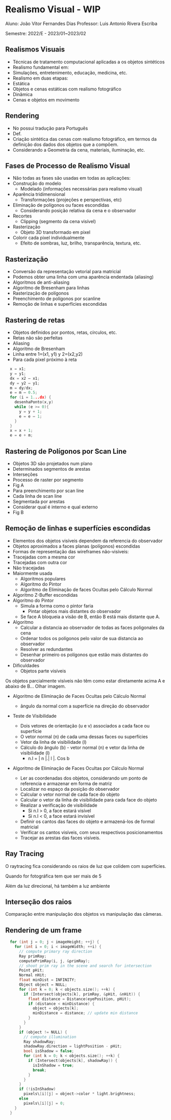 # Realismo Visual - WIP

<!--
Comecei: 15/02/23 - 12h54
Finalizei: 15/02/23 - 12h54
Duração: 
-->

Aluno: João Vítor Fernandes Dias
Professor: Luis Antonio Rivera Escriba

Semestre: 2022/E - 2023/01~2023/02

## Realismos Visuais

- Técnicas de tratamento computacional aplicadas a os objetos sintéticos
- Realismo fundamental em:
- Simulações, entretenimento, educação, medicina, etc.
- Realismo em duas etapas:
- Estática
- Objetos e cenas estáticas com realismo fotográfico
- Dinâmica
- Cenas e objetos em movimento

## Rendering

- No possui tradução para Português
- Def.
- Criação sintética das cenas com realismo fotográfico, em termos da definição dos dados dos objetos que a compõem.
- Considerando a Geometria da cena, materiais, iluminação, etc.

## Fases de Processo de Realismo Visual

- Não todas as fases são usadas em todas as aplicações:
- Construção do modelo
  - Modelado (informações necessárias para realismo visual)
- Aparência tridimensional
  - Transformações (projeções e perspectivas, etc)
- Eliminação de polígonos ou faces escondidas
  - Considerando posição relativa da cena e o observador
- Recortes
  - Clipping (segmento da cena visível)
- Rasterização
  - Objeto 3D transformado em pixel
- Colorir cada pixel individualmente
  - Efeito de sombras, luz, brilho, transparência, textura, etc.

## Rasterização

- Conversão da representação vetorial para matricial
- Podemos obter uma linha com uma aparência endentada (aliasing)
- Algoritmos de anti-aliasing
- Algoritmo de Bresenham para linhas
- Rasterização de polígonos
- Preenchimento de polígonos por scanline
- Remoção de linhas e superfícies escondidas

## Rastering de retas

- Objetos definidos por pontos, retas, círculos, etc.
- Retas não são perfeitas
- Aliasing
- Algoritmo de Bresenham
- Linha entre 1=(x1, y1) y 2=(x2,y2)
- Para cada pixel próximo à reta

```c++
  x = x1;
  y = y1;
  dx = x2 – x1;
  dy = y2 – y1;
  m = dy/dx;
  e = m – 0.5; 
  for (i = 1...dx) {
    desenhaPonto(x,y)
    while (e >= 0){
      y = y + 1;
      e = e – 1; 
    }
  }
  x = x + 1;
  e = e + m;
```

## Rastering de Polígonos por Scan Line

- Objetos 3D são projetados num plano
- Determinados segmentos de arestas
- Interseções
- Processo de raster por segmento
- Fig A
- Para preenchimento por scan line
- Cada linha de scan line
- Segmentada por arestas
- Considerar qual é interno e qual externo
- Fig B

## Remoção de linhas e superfícies escondidas

- Elementos dos objetos visíveis dependem da referencia do observador
- Objetos aproximados a faces planas (polígonos) escondidas
- Formas de representação das wireframes não-visíveis:
- Tracejadas com a mesma cor
- Tracejadas com outra cor
- Não tracejadas
- Maiormente usada
  - Algoritmos populares
  - Algoritmo do Pintor
  - Algoritmo de Eliminação de faces Ocultas pelo Cálculo Normal
- Algoritmo Z-Buffer escondidas
- Algoritmo do Pintor
  - Simula a forma como o pintor faria
    - Pintar objetos mais distantes do observador
  - Se face A bloqueia a visão de B, então B está mais distante que A.
- Algoritmo
  - Calcular a distancia ao observador de todas as faces poligonales da cena
  - Ordenar todos os polígonos pelo valor de sua distancia ao observador
  - Resolver as redundantes
  - Desenhar primeiro os polígonos que estão mais distantes do observador
- Dificuldades
  - Objetos parte visíveis

Os objetos parcialmente visíveis não têm como estar diretamente acima A e abaixo de B... Olhar imagem.

- Algoritmo de Eliminação de Faces Ocultas pelo Cálculo Normal
  - ângulo da normal com a superfície na direção do observador
- Teste de Visibilidade
  - Dois vetores de orientação (u e v) associados a cada face ou superfície
  - O vetor normal (n) de cada uma dessas faces ou superfícies
  - Vetor da linha de visibilidade (l)
  - Cálculo do ângulo (b) - vetor normal (n) e vetor da linha de visibilidade (l)
    - n.l = | n |.| l |. Cos b

- Algoritmo de Eliminação de Faces Ocultas por Cálculo Normal
  - Ler as coordenadas dos objetos, considerando um ponto de referencia e armazenar em forma de matriz
  - Localizar no espaço da posição do observador
  - Calcular o vetor normal de cada face do objeto
  - Calcular o vetor da linha de visibilidade para cada face do objeto
  - Realizar a verificação de visibilidade
    - Si n.l > 0, a face estará visível
    - Si n.l < 0, a face estará invisível
  - Definir os cantos das faces do objeto e armazená-los de formal matricial
  - Verificar os cantos visíveis, com seus respectivos posicionamentos
  - Tracejar as arestas das faces visíveis.

## Ray Tracing

O raytracing fica considerando os raios de luz que colidem com superfícies.

Quando for fotográfica tem que ser mais de 5

Além da luz direcional, há também a luz ambiente

## Interseção dos raios

Comparação entre manipulação dos objetos vs manipulação das câmeras.

## Rendering de um frame

```c++
  for (int j = 0; j < imageHeight; ++j) {
    for (int i = 0; i < imageWidth; ++i) {
      // compute primary ray direction
      Ray primRay;
      computePrimRay(i, j, &primRay);
      // shoot prim ray in the scene and search for intersection
      Point pHit;
      Normal nHit;
      float minDist = INFINITY;
      Object object = NULL;
      for (int k = 0; k < objects.size(); ++k) {
        if (Intersect(objects[k], primRay, &pHit, &nHit)) {
          float distance = Distance(eyePosition, pHit);
          if (distance < minDistance) {
            object = objects[k];
            minDistance = distance; // update min distance
          }
        }
      }
      if (object != NULL) {
        // compute illumination
        Ray shadowRay;
        shadowRay.direction = lightPosition - pHit;
        bool isShadow = false;
        for (int k = 0; k < objects.size(); ++k) {
          if (Intersect(objects[k], shadowRay)) {
            isInShadow = true;
            break;
          }
        }
      }
      if (!isInShadow)
        pixels\[i][j] = object->color * light.brightness;
      else
        pixels\[i][j] = 0;
    }
  }
```

<!-- Arquitetura do raytracing -->
